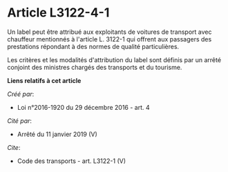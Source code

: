 # Article L3122-4-1

Un label peut être attribué aux exploitants de voitures de transport avec chauffeur mentionnés à l'article L. 3122-1 qui
offrent aux passagers des prestations répondant à des normes de qualité particulières. 

Les critères et les modalités d'attribution du label sont définis par un arrêté conjoint des ministres chargés des transports
et du tourisme.

**Liens relatifs à cet article**

_Créé par_:

  - Loi n°2016-1920 du 29 décembre 2016 - art. 4

_Cité par_:

  - Arrêté du 11 janvier 2019 (V)

_Cite_:

  - Code des transports - art. L3122-1 (V)
